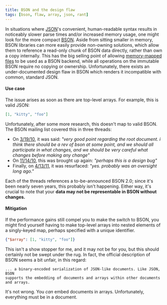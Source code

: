 ```yaml
---
title: BSON and the design flaw
tags: [bson, flaw, array, json, rant]
---
```


In situations where [JSON](http://json.org/)'s convenient, human-readable syntax
results in noticeably slower parse times and/or increased memory usage, one
might look for the more compact [BSON](http://bsonspec.org/). Aside from sitting
smaller in memory, BSON libraries can more easily provide non-owning solutions,
which allow them to reference a read-only chunk of BSON data directly, rather
than own a copy internally. This has the big selling point of allowing
[memory-mapped files](https://en.wikipedia.org/wiki/Memory-mapped_file) to be
used as a BSON backend, while all operations on the immutable BSON require no
copying or ownership. Unfortunately, there exists an under-documented design
flaw in BSON which renders it incompatible with common, standard JSON.

#### Use case
The issue arises as soon as there are top-level arrays. For example, this is
valid JSON:

```json
[1, "kitty", "foo"]
```

Unfortunately, after some more research, this doesn't map to valid BSON. The
BSON mailing list covered this in three threads:

* On [3/19/10](https://groups.google.com/forum/#!searchin/bson/array$20root%7csort:relevance/bson/b7Jav8Xg2vo/paZvbDHP50AJ), it was said: *"very good point regarding the root document. i think there should be a rev of bson at some point, and we should all participate in what changes, and we should be very careful what changes before making any change"*
* On [11/14/10](https://groups.google.com/forum/#!searchin/bson/array$20root%7Csort:relevance/bson/VHaO42PPMGc/l-ZqIMcLpfMJ), this was brought up again: *"perhaps this is a design bug"*
* Finally, on [4/13/11](https://groups.google.com/forum/#!msg/bson/Y6gN4Btd6us/H_F-nilcXiAJ;context-place=forum/bson), it was resurfaced: *"yes.  probably was an oversight long ago."*

Each of the threads references a to-be-announced BSON 2.0; since it's been
nearly seven years, this probably isn't happening. Either way, it's crucial to
note that your **data may not be representable in BSON without changes.**

#### Mitigation
If the performance gains still compel you to make the switch to BSON, you might
find yourself having to make top-level arrays into nested elements of a
singly-keyed map, perhaps specified with a unique identifier.

```json
{"$array": [1, "kitty", "foo"]}
```

This isn't a show stopper for me, and it may not be for you, but this should
certainly not be swept under the rug. In fact, the official description of BSON
seems a bit unfair, in this regard:

    ... a binary-encoded serialization of JSON-like documents. Like JSON, BSON
    supports the embedding of documents and arrays within other documents
    and arrays.

It's not wrong. You *can* embed documents in arrays. Unfortunately, everything
must be in a document.
